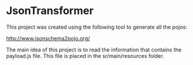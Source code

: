 # JsonTransformer

This project was created using the following tool to generate all the pojos:

http://www.jsonschema2pojo.org/

The main idea of this project is to read the information that contains the payload.js file.  This file is placed in the sr/main/resources folder.

